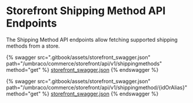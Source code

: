 # Storefront Shipping Method API Endpoints

The Shipping Method API endpoints allow fetching supported shipping methods from a store.

{% swagger src=".gitbook/assets/storefront_swagger.json" path="/umbraco/commerce/storefront/api/v1/shippingmethods" method="get" %}
[storefront_swagger.json](.gitbook/assets/storefront_swagger.json)
{% endswagger %}

{% swagger src=".gitbook/assets/storefront_swagger.json" path="/umbraco/commerce/storefront/api/v1/shippingmethod/{idOrAlias}" method="get" %}
[storefront_swagger.json](.gitbook/assets/storefront_swagger.json)
{% endswagger %}